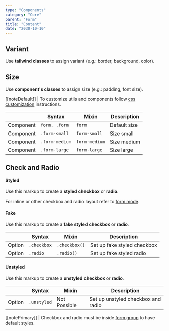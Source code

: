 ```yaml
---
type: "Components"
category: "Core"
parent: "Form"
title: "Content"
date: "2030-10-10"
---
```


## Variant

Use **tailwind classes** to assign variant (e.g.: border, background, color).

<demo>
  <demovanilla src="vanilla/components/core/form/variant-primary">
  </demovanilla>
</demo>

## Size

Use **component's classes** to assign size (e.g.: padding, font size).

[[noteDefault]]
| To customize utils and components follow [css customization](/introduction/getting-started/setup#css-customization) instructions.

<div class="table-scroll">

|                      | Syntax                          | Mixin            | Description                   |
| ----------------------- | ----------------------------------------- | -----------------------------| ----------------------------- |
| Component                  | `form, .form`                     | `form`                | Default size            |
| Component                  | `.form-small`                     | `form-small`                | Size small            |
| Component                  | `.form-medium`                     | `form-medium`                | Size medium            |
| Component                  | `.form-large`                     | `form-large`                | Size large            |

</div>

<demo>
  <demovanilla src="vanilla/components/core/form/size-small">
  </demovanilla>
  <demovanilla src="vanilla/components/core/form/size-medium">
  </demovanilla>
  <demovanilla src="vanilla/components/core/form/size-large">
  </demovanilla>
</demo>

## Check and Radio

#### Styled

Use this markup to create a **styled** **checkbox** or **radio**.

<script type="text/plain" class="language-markup">
  <form>
    <div class="form-group">
      <input type="checkbox" id="checkbox-styled">
      <label class="form-label" for="checkbox-styled">
        <!-- content -->
      </label>
    </div>

    <div class="form-group">
      <input type="radio" id="radio-styled-0" name="radio-styled">
      <label class="form-label" for="radio-styled-0">
        <!-- content -->
      </label>
    </div>
  </form>
</script>

<demo>
  <demovanilla src="vanilla/components/core/form/check-radio-styled-block">
  </demovanilla>
  <demovanilla src="vanilla/components/core/form/check-radio-styled-inline">
  </demovanilla>
  <demovanilla src="vanilla/components/core/form/check-radio-styled-disabled">
  </demovanilla>
</demo>

For inline or other checkbox and radio layout refer to [form mode](/components/core/form/items#mode).

#### Fake

Use this markup to create a **fake** **styled** **checkbox** or **radio**.

<script type="text/plain" class="language-markup">
  <div class="form-group">
    <div class="checkbox">
      <!-- content -->
    </div>
  </div>

  <div class="form-group">
    <div class="radio">
      <!-- content -->
    </div>
  </div>
</script>

<div class="table-scroll">

|                         | Syntax                                     | Mixin                       | Description                   |
| ----------------------- | ----------------------------------------- | ----------------------------- | ----------------------------- |
| Option                  | `.checkbox`                 | `.checkbox()`        | Set up fake styled checkbox            |
| Option                  | `.radio`                 | `.radio()`        | Set up fake styled radio            |

</div>

<demo>
  <demovanilla src="vanilla/components/core/form/check-radio-fake-block">
  </demovanilla>
  <demovanilla src="vanilla/components/core/form/check-radio-fake-inline">
  </demovanilla>
  <demovanilla src="vanilla/components/core/form/check-radio-fake-disabled">
  </demovanilla>
</demo>

#### Unstyled

Use this markup to create a **unstyled** **checkbox** or **radio**.

<script type="text/plain" class="language-markup">
  <form>
    <div class="form-group">
      <input type="checkbox" id="checkbox-unstyled" class="unstyled">
      <label class="form-label" for="checkbox-unstyled">
        <!-- content -->
      </label>
    </div>

    <div class="form-group">
      <input type="radio" id="radio-unstyled" name="radio-unstyled" class="unstyled">
      <label class="form-label" for="radio-unstyled">
        <!-- content -->
      </label>
    </div>
  </form>
</script>

<div class="table-scroll">

|                         | Syntax                                     | Mixin                       | Description                   |
| ----------------------- | ----------------------------------------- | ----------------------------- | ----------------------------- |
| Option                  | `.unstyled`                 | Not Possible        | Set up unstyled checkbox and radio            |

</div>

[[notePrimary]]
| Checkbox and radio must be inside [form group](/components/core/form/group) to have default styles.

<demo>
  <demovanilla src="vanilla/components/core/form/check-radio-unstyled-block">
  </demovanilla>
  <demovanilla src="vanilla/components/core/form/check-radio-unstyled-inline">
  </demovanilla>
  <demovanilla src="vanilla/components/core/form/check-radio-unstyled-disabled">
  </demovanilla>
</demo>
